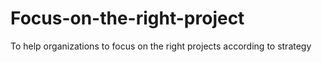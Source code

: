 # Focus-on-the-right-project
To help organizations to focus on the right projects according to strategy
